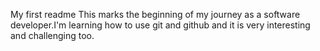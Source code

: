 My first readme
This marks the beginning of my journey as a software developer.I'm learning how to use git and github and it is very interesting and challenging too. 
